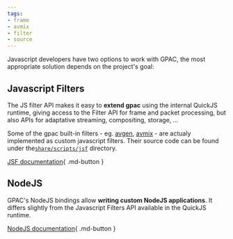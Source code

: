 ```yaml
---
tags:
- frame
- avmix
- filter
- source
---
```




Javascript developers have two options to work with GPAC, the most appropriate solution depends on the project's goal:

## Javascript Filters

The JS filter API makes it easy to **extend gpac** using the internal QuickJS runtime, giving access to the Filter API for frame and packet processing, but also APIs for adaptative streaming, compositing, storage, ...

Some of the gpac built-in filters - eg. [avgen](Filters/avgen), [avmix](Filters/avmix) - are actualy implemented as custom javascript filters. Their source code can be found under the[`share/scripts/jsf`](https://github.com/gpac/gpac/tree/master/share/scripts/jsf) directory.

[JSF documentation](/Howtos/jsf/jsfilter){ .md-button }

## NodeJS

GPAC's NodeJS bindings allow **writing custom NodeJS applications**. It differs slightly from the Javascript Filters API available in the QuickJS runtime. 

[NodeJS documentation](/Howtos/nodejs){ .md-button }
